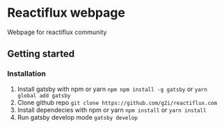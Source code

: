 # Reactiflux webpage
Webpage for reactiflux community

## Getting started
### Installation 

1. Install gatsby with npm or yarn `npm npm install -g gatsby` or `yarn global add gatsby`
2. Clone github repo `git clone https://github.com/g2i/reactiflux.com`
3. Install dependecies with npm or yarn `npm install` or `yarn install`
4. Run gatsby develop mode `gatsby develop`
